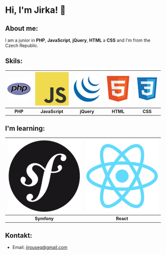 # Hi, I'm Jirka! 👋

## About me:
I am a junior in **PHP**, **JavaScript**, **jQuery**, **HTML** a **CSS** and I'm from the Czech Republic.

## Skils:
| ![PHP icon](https://raw.githubusercontent.com/devicons/devicon/master/icons/php/php-original.svg) | ![JavaScript icon](https://raw.githubusercontent.com/devicons/devicon/master/icons/javascript/javascript-original.svg) | ![jQuery icon](https://raw.githubusercontent.com/devicons/devicon/master/icons/jquery/jquery-original.svg) | ![HTML icon](https://raw.githubusercontent.com/devicons/devicon/master/icons/html5/html5-original.svg) | ![CSS icon](https://raw.githubusercontent.com/devicons/devicon/master/icons/css3/css3-original.svg) |
|:---:|:---:|:---:|:---:|:---:|
| **PHP** | **JavaScript** | **jQuery** | **HTML** | **CSS** | **React** | **Laravel** |


## I'm learning:
| ![Symfony icon](https://raw.githubusercontent.com/devicons/devicon/master/icons/symfony/symfony-original.svg) | ![React icon](https://raw.githubusercontent.com/devicons/devicon/master/icons/react/react-original.svg) |
|:---:|:---:|
| **Symfony** | **React** |

## Kontakt:
- Email: jirouseq@gmail.com

